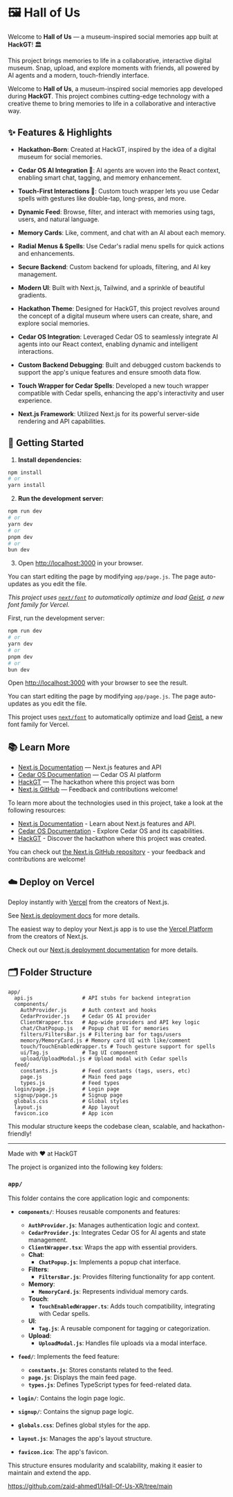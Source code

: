 # 🖼️ Hall of Us

Welcome to **Hall of Us** — a museum-inspired social memories app built at **HackGT**! 🏛️

This project brings memories to life in a collaborative, interactive digital museum. Snap, upload, and explore moments with friends, all powered by AI agents and a modern, touch-friendly interface.

Welcome to **Hall of Us**, a museum-inspired social memories app developed during **HackGT**. This project combines cutting-edge technology with a creative theme to bring memories to life in a collaborative and interactive way.

## ✨ Features & Highlights

- **Hackathon-Born**: Created at HackGT, inspired by the idea of a digital museum for social memories.
- **Cedar OS AI Integration 🤖**: AI agents are woven into the React context, enabling smart chat, tagging, and memory enhancement.
- **Touch-First Interactions 📱**: Custom touch wrapper lets you use Cedar spells with gestures like double-tap, long-press, and more.
- **Dynamic Feed**: Browse, filter, and interact with memories using tags, users, and natural language.
- **Memory Cards**: Like, comment, and chat with an AI about each memory.
- **Radial Menus & Spells**: Use Cedar's radial menu spells for quick actions and enhancements.
- **Secure Backend**: Custom backend for uploads, filtering, and AI key management.
- **Modern UI**: Built with Next.js, Tailwind, and a sprinkle of beautiful gradients.

- **Hackathon Theme**: Designed for HackGT, this project revolves around the concept of a digital museum where users can create, share, and explore social memories.
- **Cedar OS Integration**: Leveraged Cedar OS to seamlessly integrate AI agents into our React context, enabling dynamic and intelligent interactions.
- **Custom Backend Debugging**: Built and debugged custom backends to support the app's unique features and ensure smooth data flow.
- **Touch Wrapper for Cedar Spells**: Developed a new touch wrapper compatible with Cedar spells, enhancing the app's interactivity and user experience.
- **Next.js Framework**: Utilized Next.js for its powerful server-side rendering and API capabilities.

## 🚀 Getting Started

1. **Install dependencies:**

```bash
npm install
# or
yarn install
```

2. **Run the development server:**

```bash
npm run dev
# or
yarn dev
# or
pnpm dev
# or
bun dev
```

3. Open [http://localhost:3000](http://localhost:3000) in your browser.

You can start editing the page by modifying `app/page.js`. The page auto-updates as you edit the file.

_This project uses [`next/font`](https://nextjs.org/docs/app/building-your-application/optimizing/fonts) to automatically optimize and load [Geist](https://vercel.com/font), a new font family for Vercel._

First, run the development server:

```bash
npm run dev
# or
yarn dev
# or
pnpm dev
# or
bun dev
```

Open [http://localhost:3000](http://localhost:3000) with your browser to see the result.

You can start editing the page by modifying `app/page.js`. The page auto-updates as you edit the file.

This project uses [`next/font`](https://nextjs.org/docs/app/building-your-application/optimizing/fonts) to automatically optimize and load [Geist](https://vercel.com/font), a new font family for Vercel.

## 📚 Learn More

- [Next.js Documentation](https://nextjs.org/docs) — Next.js features and API
- [Cedar OS Documentation](https://cedar-os.com/docs) — Cedar OS AI platform
- [HackGT](https://hack.gt) — The hackathon where this project was born
- [Next.js GitHub](https://github.com/vercel/next.js) — Feedback and contributions welcome!

To learn more about the technologies used in this project, take a look at the following resources:

- [Next.js Documentation](https://nextjs.org/docs) - Learn about Next.js features and API.
- [Cedar OS Documentation](https://cedar-os.com/docs) - Explore Cedar OS and its capabilities.
- [HackGT](https://hack.gt) - Discover the hackathon where this project was created.

You can check out [the Next.js GitHub repository](https://github.com/vercel/next.js) - your feedback and contributions are welcome!

## ☁️ Deploy on Vercel

Deploy instantly with [Vercel](https://vercel.com/new?utm_medium=default-template&filter=next.js&utm_source=create-next-app&utm_campaign=create-next-app-readme) from the creators of Next.js.

See [Next.js deployment docs](https://nextjs.org/docs/app/building-your-application/deploying) for more details.

The easiest way to deploy your Next.js app is to use the [Vercel Platform](https://vercel.com/new?utm_medium=default-template&filter=next.js&utm_source=create-next-app&utm_campaign=create-next-app-readme) from the creators of Next.js.

Check out our [Next.js deployment documentation](https://nextjs.org/docs/app/building-your-application/deploying) for more details.

## 🗂️ Folder Structure

```
app/
  api.js                # API stubs for backend integration
  components/
    AuthProvider.js     # Auth context and hooks
    CedarProvider.js    # Cedar OS AI provider
    ClientWrapper.tsx   # App-wide providers and API key logic
    chat/ChatPopup.js   # Popup chat UI for memories
    filters/FiltersBar.js # Filtering bar for tags/users
    memory/MemoryCard.js # Memory card UI with like/comment
    touch/TouchEnabledWrapper.ts # Touch gesture support for spells
    ui/Tag.js           # Tag UI component
    upload/UploadModal.js # Upload modal with Cedar spells
  feed/
    constants.js        # Feed constants (tags, users, etc)
    page.js             # Main feed page
    types.js            # Feed types
  login/page.js         # Login page
  signup/page.js        # Signup page
  globals.css           # Global styles
  layout.js             # App layout
  favicon.ico           # App icon
```

This modular structure keeps the codebase clean, scalable, and hackathon-friendly!

---

Made with ❤️ at HackGT

The project is organized into the following key folders:

### `app/`

This folder contains the core application logic and components:

- **`components/`**: Houses reusable components and features:

  - **`AuthProvider.js`**: Manages authentication logic and context.
  - **`CedarProvider.js`**: Integrates Cedar OS for AI agents and state management.
  - **`ClientWrapper.tsx`**: Wraps the app with essential providers.
  - **Chat**:
    - **`ChatPopup.js`**: Implements a popup chat interface.
  - **Filters**:
    - **`FiltersBar.js`**: Provides filtering functionality for app content.
  - **Memory**:
    - **`MemoryCard.js`**: Represents individual memory cards.
  - **Touch**:
    - **`TouchEnabledWrapper.ts`**: Adds touch compatibility, integrating with Cedar spells.
  - **UI**:
    - **`Tag.js`**: A reusable component for tagging or categorization.
  - **Upload**:
    - **`UploadModal.js`**: Handles file uploads via a modal interface.

- **`feed/`**: Implements the feed feature:

  - **`constants.js`**: Stores constants related to the feed.
  - **`page.js`**: Displays the main feed page.
  - **`types.js`**: Defines TypeScript types for feed-related data.

- **`login/`**: Contains the login page logic.
- **`signup/`**: Contains the signup page logic.

- **`globals.css`**: Defines global styles for the app.
- **`layout.js`**: Manages the app's layout structure.
- **`favicon.ico`**: The app's favicon.

This structure ensures modularity and scalability, making it easier to maintain and extend the app.

https://github.com/zaid-ahmed1/Hall-Of-Us-XR/tree/main
